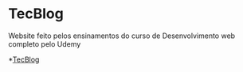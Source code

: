 # TecBlog
 Website feito pelos ensinamentos do curso de Desenvolvimento web completo pelo Udemy
 
 *[TecBlog](https://gonella20.github.io/TecBlog/Pacote%20Download/Projeto%20TecBlog/index.html)
